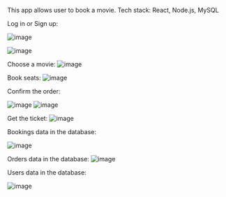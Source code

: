 This app allows user to book a movie. Tech stack: React, Node.js, MySQL

Log in or Sign up:

![image](https://github.com/gracjanh/MoviesBookingReact/assets/74767350/9fe7cbb5-677f-4baa-ac05-373a055a0965)

![image](https://github.com/gracjanh/MoviesBookingReact/assets/74767350/24b6ce03-2780-4395-85ba-009591c3af24)


Choose a movie:
![image](https://github.com/gracjanh/MoviesBookingReact/assets/74767350/c07e0289-8714-454d-9893-8bd9b83a10c5)

Book seats:
![image](https://github.com/gracjanh/MoviesBookingReact/assets/74767350/3d013b98-7199-4610-9f2a-a0f9bd783af8)


Confirm the order:

![image](https://github.com/gracjanh/MoviesBookingReact/assets/74767350/15ac6c56-5ff9-46dc-ad71-677b71c66d4b)
![image](https://github.com/gracjanh/MoviesBookingReact/assets/74767350/9305a756-ec41-4ba3-92df-3ae8dad3f387)


Get the ticket:
![image](https://github.com/gracjanh/MoviesBookingReact/assets/74767350/b5badaba-057f-4e96-ade9-fdc77fc58c3e)


Bookings data in the database:

![image](https://github.com/gracjanh/MoviesBookingReact/assets/74767350/c4cc6b25-60e6-4a97-831b-4e6e632ae510)


Orders data in the database:
![image](https://github.com/gracjanh/MoviesBookingReact/assets/74767350/3ea2c4b7-b6fc-4cca-8805-d09b7b850bc0)


Users data in the database:

![image](https://github.com/gracjanh/MoviesBookingReact/assets/74767350/4f6d6389-4185-4aec-b601-b7b2f945096e)

